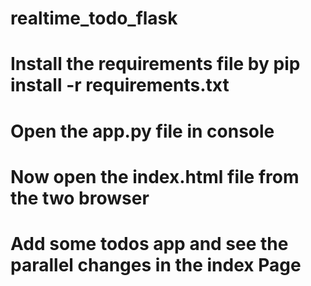 # realtime_todo_flask
# Install the requirements file by pip install -r requirements.txt
# Open the app.py file in console
# Now open the index.html file from the two browser 
# Add some todos app and see the parallel changes in the index Page
